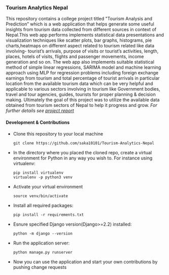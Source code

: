 ### Tourism Analytics Nepal

This repository contains a college project titled "Tourism Analysis and Prediction” which is a web application that helps generate some useful insights from tourism data collected from different sources in context of Nepal.This web app performs implements statistical data presentations and visualization techniques like scatter plots, bar graphs, histograms, pie charts,heatmaps on different aspect related to tourism related like data involving- tourist’s arrivals, purpose of visits or tourist’s activities, length, places, hotels of visits, flights and passenger movements, income generation and so on. The web app also implements suitable statistical method of simple linear regressions, SARIMA model and machine learning approach using MLP for regression problems including foreign exchange earnings from tourism and total percentage of tourist arrivals in particular location from the available tourism data which can be very helpful and applicable to various sectors involving in tourism like Government bodies, travel and tour agencies, guides, tourists for proper planning & decision making. Ultimately the goal of this project was to utilize the available data obtained from tourism sectors of Nepal to help it progress and grow. 
*For further details see [project report](https://github.com/saka10101/Tourism-Analytics-Nepal/blob/master/assets/TOURISM%20ANALYSIS%20AND%20PREDICTION%20IN%20NEPAL.pdf)*


#### Development & Contributions


* Clone this repository to your local machine
  ```shell
  git clone https://github.com/saka10101/Tourism-Analytics-Nepal
  ```

* In the directory where you placed the cloned repo, create a virtual environment for Python in any way you wish to. For instance using virtualenv:
  ```shell
  pip install virtualenv
  virtualenv -p python3 venv
  ```
* Activate your virtual environment
  ```shell
  source venv/bin/activate
  ```

* Install all required packages:
  ```shell
  pip install -r requirements.txt
  ```
  
* Esnure specified Django version(Django>=2.2) installed:
  ```shell
  python -m django --version  
  ```
  
* Run the application server:
  ```shell
  python manage.py runserver   
  ```
* Now you can use the application and start your own contributions by pushing change requests
